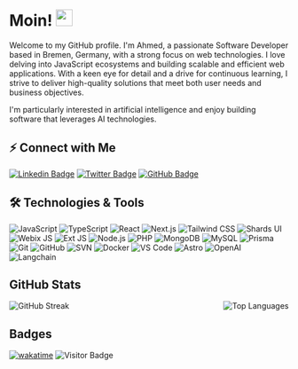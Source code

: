 # Moin! <img src="https://raw.githubusercontent.com/aemmadi/aemmadi/master/wave.gif" width="30">

Welcome to my GitHub profile. I'm Ahmed, a passionate Software Developer based in Bremen, Germany, with a strong focus on web technologies. I love delving into JavaScript ecosystems and building scalable and efficient web applications. With a keen eye for detail and a drive for continuous learning, I strive to deliver high-quality solutions that meet both user needs and business objectives.

I'm particularly interested in artificial intelligence and enjoy building software that leverages AI technologies.

## ⚡ Connect with Me

[![Linkedin Badge](https://img.shields.io/badge/-ahmedoublihi-blue?style=flat-square&logo=Linkedin&logoColor=white&link=https://www.linkedin.com/in/ahmed-oublihi/)](https://www.linkedin.com/in/ahmed-oublihi/)
[![Twitter Badge](https://img.shields.io/badge/-ahmedoublihi-1ca0f1?style=flat-square&logo=twitter&logoColor=white&link=https://twitter.com/ahmedoublihi)](https://twitter.com/ahmedoublihi)
[![GitHub Badge](https://img.shields.io/badge/-medevs-black?style=flat-square&logo=github&logoColor=white&link=https://github.com/medevs)](https://github.com/medevs)

##  🛠️ Technologies & Tools


![JavaScript](https://img.shields.io/badge/-JavaScript-black?style=flat-square&logo=javascript)
![TypeScript](https://img.shields.io/badge/-TypeScript-007ACC?style=flat-square&logo=typescript)
![React](https://img.shields.io/badge/-React-black?style=flat-square&logo=react)
![Next.js](https://img.shields.io/badge/-Next.js-black?style=flat-square&logo=next.js)
![Tailwind CSS](https://img.shields.io/badge/-Tailwind%20CSS-38B2AC?style=flat-square&logo=tailwind-css)
![Shards UI](https://img.shields.io/badge/-Shards%20UI-258FFF?style=flat-square&logo=bootstrap)
![Webix JS](https://img.shields.io/badge/-Webix%20JS-4479A1?style=flat-square&logo=webix&logoColor=white)
![Ext JS](https://img.shields.io/badge/-Ext%20JS-87B3E8?style=flat-square&logo=sencha&logoColor=white)
![Node.js](https://img.shields.io/badge/-Node.js-black?style=flat-square&logo=Node.js)
![PHP](https://img.shields.io/badge/-PHP-777BB4?style=flat-square&logo=php&logoColor=white)
![MongoDB](https://img.shields.io/badge/-MongoDB-black?style=flat-square&logo=mongodb)
![MySQL](https://img.shields.io/badge/-MySQL-black?style=flat-square&logo=mysql)
![Prisma](https://img.shields.io/badge/-Prisma-1B222D?style=flat-square&logo=prisma)
![Git](https://img.shields.io/badge/-Git-black?style=flat-square&logo=git)
![GitHub](https://img.shields.io/badge/-GitHub-181717?style=flat-square&logo=github)
![SVN](https://img.shields.io/badge/-SVN-black?style=flat-square&logo=subversion)
![Docker](https://img.shields.io/badge/-Docker-black?style=flat-square&logo=docker)
![VS Code](https://img.shields.io/badge/-VS%20Code-007ACC?style=flat-square&logo=visual-studio-code)
![Astro](https://img.shields.io/badge/-Astro-000000?style=flat-square&logo=astro)
![OpenAI](https://img.shields.io/badge/-OpenAI-FF7600?style=flat-square&logo=openai&logoColor=white)
![Langchain](https://img.shields.io/badge/-Langchain-3C3C3B?style=flat-square)

## GitHub Stats

<p>
  <img align="left" src="https://github-readme-streak-stats.herokuapp.com/?user=medevs&theme=radical" alt="GitHub Streak" />
  <img align="right" src="https://github-readme-stats.vercel.app/api/top-langs?username=medevs&show_icons=true&locale=en&layout=compact&theme=radical" alt="Top Languages" />
</p>

<br clear="left"/>

## Badges

[![wakatime](https://wakatime.com/badge/user/6ce7c40b-ea03-4900-9e0f-df9522455eb6.svg)](https://wakatime.com/@6ce7c40b-ea03-4900-9e0f-df9522455eb6)
![Visitor Badge](https://visitor-badge.laobi.icu/badge?page_id=medevs.medevs)
